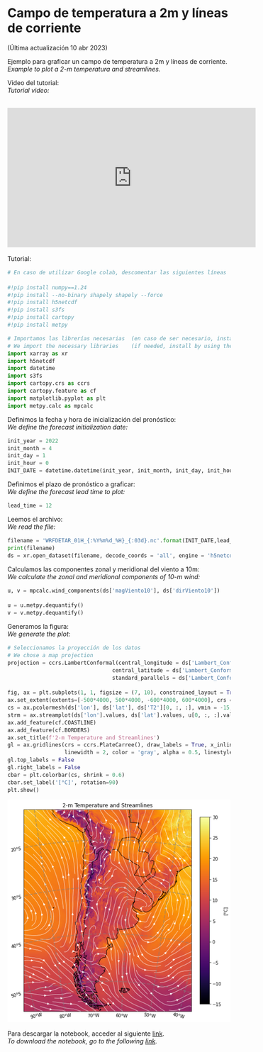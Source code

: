 # Campo de temperatura a 2m y líneas de corriente 

(Última actualización 10 abr 2023)

Ejemplo para graficar un campo de temperatura a 2m y líneas de corriente. <br />
*Example to plot a 2-m temperatura and streamlines.*

Video del tutorial: <br />
*Tutorial video:* <br />
<br />
<iframe width="560" height="315" src="https://www.youtube.com/embed/ad3TSJQPTww" title="YouTube video player" frameborder="0" allow="accelerometer; autoplay; clipboard-write; encrypted-media; gyroscope; picture-in-picture" allowfullscreen></iframe>

Tutorial:


```python
# En caso de utilizar Google colab, descomentar las siguientes líneas

#!pip install numpy==1.24  
#!pip install --no-binary shapely shapely --force
#!pip install h5netcdf
#!pip install s3fs
#!pip install cartopy
#!pip install metpy
```


```python
# Importamos las librerías necesarias  (en caso de ser necesario, instalar utilizando el comando pip install)
# We import the necessary libraries    (if needed, install by using the command pip install)
import xarray as xr
import h5netcdf
import datetime
import s3fs
import cartopy.crs as ccrs
import cartopy.feature as cf
import matplotlib.pyplot as plt
import metpy.calc as mpcalc
```

Definimos la fecha y hora de inicialización del pronóstico: <br />
*We define the forecast initialization date:* 


```python
init_year = 2022
init_month = 4
init_day = 1
init_hour = 0
INIT_DATE = datetime.datetime(init_year, init_month, init_day, init_hour)
```

Definimos el plazo de pronóstico a graficar: <br />
*We define the forecast lead time to plot:*


```python
lead_time = 12
```

Leemos el archivo: <br />
*We read the file:*


```python
filename = 'WRFDETAR_01H_{:%Y%m%d_%H}_{:03d}.nc'.format(INIT_DATE,lead_time) 
print(filename)
ds = xr.open_dataset(filename, decode_coords = 'all', engine = 'h5netcdf')
```

Calculamos las componentes zonal y meridional del viento a 10m: <br />
*We calculate the zonal and meridional components of 10-m wind:*





```python
u, v = mpcalc.wind_components(ds['magViento10'], ds['dirViento10'])

u = u.metpy.dequantify()
v = v.metpy.dequantify()
```

Generamos la figura: <br />
*We generate the plot:*


```python
# Seleccionamos la proyección de los datos
# We chose a map projection
projection = ccrs.LambertConformal(central_longitude = ds['Lambert_Conformal'].attrs['longitude_of_central_meridian'], 
                                 central_latitude = ds['Lambert_Conformal'].attrs['latitude_of_projection_origin'], 
                                 standard_parallels = ds['Lambert_Conformal'].attrs['standard_parallel'], cutoff = -5)

fig, ax = plt.subplots(1, 1, figsize = (7, 10), constrained_layout = True, subplot_kw = {'projection': projection})
ax.set_extent(extents=[-500*4000, 500*4000, -600*4000, 600*4000], crs = projection)
cs = ax.pcolormesh(ds['lon'], ds['lat'], ds['T2'][0, :, :], vmin = -15, vmax = 30, cmap = 'inferno', transform = ccrs.PlateCarree())
strm = ax.streamplot(ds['lon'].values, ds['lat'].values, u[0, :, :].values, v[0, :, :].values, density = [1.5, 1.5], color = 'white', linewidth = 0.75, transform = ccrs.PlateCarree())
ax.add_feature(cf.COASTLINE)
ax.add_feature(cf.BORDERS)
ax.set_title(f'2-m Temperature and Streamlines')
gl = ax.gridlines(crs = ccrs.PlateCarree(), draw_labels = True, x_inline = False,
                  linewidth = 2, color = 'gray', alpha = 0.5, linestyle = '--')
gl.top_labels = False
gl.right_labels = False
cbar = plt.colorbar(cs, shrink = 0.6)
cbar.set_label('[°C]', rotation=90)
plt.show()
```


![png](../figuras/2mTemp_streamlines.png)

Para descargar la notebook, acceder al siguiente [link](../notebooks/T2m_streamlines.ipynb). <br />
*To download the notebook, go to the following [link](../notebooks/T2m_streamlines.ipynb).*
